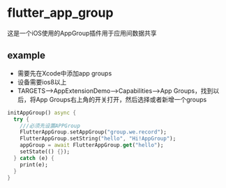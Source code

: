 # flutter_app_group

这是一个iOS使用的AppGroup插件用于应用间数据共享

## example
* 需要先在Xcode中添加app groups 
* 设备需要ios8以上
* TARGETS-->AppExtensionDemo-->Capabilities-->App Groups，找到以后，将App Groups右上角的开关打开，然后选择或者新增一个groups
```dart
initAppGroup() async {
  try {
    ///必须先设置APPGroup
    FlutterAppGroup.setAppGroup("group.we.record");
    FlutterAppGroup.setString("hello", "Hi!AppGroup");
    appGroup = await FlutterAppGroup.get("hello");
    setState(() {});
  } catch (e) {
    print(e);
  }
}
```